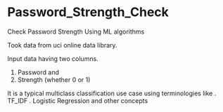 # Password_Strength_Check
Check Password Strength Using ML algorithms

Took data from uci online data library.

Input data having two columns.
1. Password and
2. Strength (whether 0 or 1)

It is a typical multiclass classification use case using terminologies like
. TF_IDF
. Logistic Regression and other concepts

